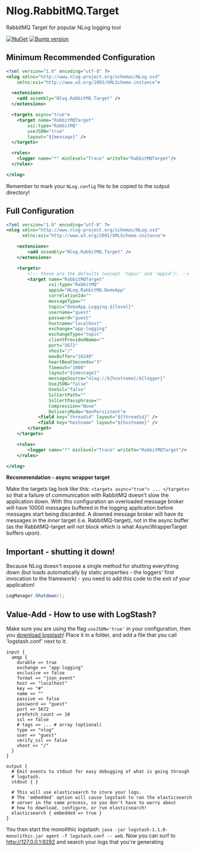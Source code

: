 # Nlog.RabbitMQ.Target
RabbitMQ Target for popular NLog logging tool

[![NuGet](https://img.shields.io/nuget/v/Nlog.RabbitMQ.Target.svg)](https://www.nuget.org/packages/Nlog.RabbitMQ.Target/)
[![Bump version](https://github.com/artdolya/Nlog.RabbitMQ/actions/workflows/bump.yml/badge.svg)](https://github.com/artdolya/Nlog.RabbitMQ/actions/workflows/bump.yml)

## Minimum Recommended Configuration

```xml
<?xml version="1.0" encoding="utf-8" ?>
<nlog xmlns="http://www.nlog-project.org/schemas/NLog.xsd"
    xmlns:xsi="http://www.w3.org/2001/XMLSchema-instance">

  <extensions>
    <add assembly="Nlog.RabbitMQ.Target" />
  </extensions>

  <targets async="true">
    <target name="RabbitMQTarget"
        xsi:type="RabbitMQ"
        useJSON="true"
        layout="${message}" />
  </targets>

  <rules>
    <logger name="*" minlevel="Trace" writeTo="RabbitMQTarget"/>
  </rules>

</nlog>
```

Remember to mark your `NLog.config` file to be copied to the output directory!

## Full Configuration

```xml
<?xml version="1.0" encoding="utf-8" ?>
<nlog xmlns="http://www.nlog-project.org/schemas/NLog.xsd"
      xmlns:xsi="http://www.w3.org/2001/XMLSchema-instance">

	<extensions>
		<add assembly="Nlog.RabbitMQ.Target" />
	</extensions>

	<targets>
		<!-- these are the defaults (except 'topic' and 'appid'): -->
		<target name="RabbitMQTarget"
				xsi:type="RabbitMQ"
				appid="NLog.RabbitMQ.DemoApp"
				correlationId=""
				messageType=""
				topic="DemoApp.Logging.${level}"
				username="guest" 
				password="guest" 
				hostname="localhost" 
				exchange="app-logging"
				exchangeType="topic"
				clientProvidedName=""
				port="5672"
				vhost="/"
				maxBuffer="10240"
				heartBeatSeconds="3"
				Timeout="3000"
				layout="${message}"
				messageSource="nlog://${hostname}/${logger}"
				UseJSON="false"
				UseSsl="false"
				SslCertPath=""
				SslCertPassphrase=""
				Compression="None"
				DeliveryMode="NonPersistent">
			<field key="threadid" layout="${threadid}" />
			<field key="hostname" layout="${hostname}" />
		</target>
	</targets>

	<rules>
		<logger name="*" minlevel="Trace" writeTo="RabbitMQTarget"/>
	</rules>

</nlog>
```

**Recommendation - async wrapper target**

Make the targets tag look like this: `<targets async="true"> ... </targets>` so that
a failure of communication with RabbitMQ doesn't slow the application down. With this configuration
an overloaded message broker will have 10000 messages buffered in the logging application
before messages start being discarded. A downed message broker will have its messages
in the *inner* target (i.e. RabbitMQ-target), not in the async buffer (as the RabbitMQ-target
will not block which is what AsyncWrapperTarget buffers upon).

## Important - shutting it down!

Because NLog doesn't expose a single method for shutting everything down (but loads automatically by static properties - the loggers' first invocation to the framework) - you need to add this code to the exit of your application!

```csharp
LogManager.Shutdown();
```

## Value-Add - How to use with LogStash?

Make sure you are using the flag `useJSON='true'` in your configuration, then you [download logstash](http://logstash.net/)! Place it in a folder, and add a file that you call 'logstash.conf' next to it:

```
input {
  amqp {
    durable => true
    exchange => "app-logging"
    exclusive => false
    format => "json_event"
    host => "localhost"
    key => "#"
    name => ""
    passive => false
    password => "guest"
    port => 5672
    prefetch_count => 10
    ssl => false
    # tags => ... # array (optional)
    type => "nlog"
    user => "guest"
    verify_ssl => false
    vhost => "/"
  }
}

output {
  # Emit events to stdout for easy debugging of what is going through
  # logstash.
  stdout { }

  # This will use elasticsearch to store your logs.
  # The 'embedded' option will cause logstash to run the elasticsearch
  # server in the same process, so you don't have to worry about
  # how to download, configure, or run elasticsearch!
  elasticsearch { embedded => true }
}
```

You then start the monolithic logstash: `java -jar logstash-1.1.0-monolithic.jar agent -f logstash.conf -- web`.
Now you can surf to http://127.0.0.1:9292 and search your logs that you're generating
